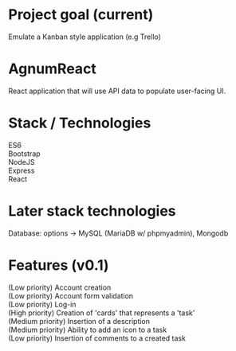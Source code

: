 # Project goal (current)
Emulate a Kanban style application (e.g Trello)

# AgnumReact
React application that will use API data to populate user-facing UI.

# Stack / Technologies
ES6<br/>
Bootstrap<br/>
NodeJS<br/>
Express<br/>
React<br/>

# Later stack technologies
Database: options -> MySQL (MariaDB w/ phpmyadmin), Mongodb

# Features (v0.1)
(Low priority) Account creation<br/>
(Low priority) Account form validation<br/>
(Low priority) Log-in<br/>
(High priority) Creation of 'cards' that represents a 'task'<br/>
(Medium priority) Insertion of a description<br/>
(Medium priority) Ability to add an icon to a task <br/>
(Low priority) Insertion of comments to a created task<br/>
